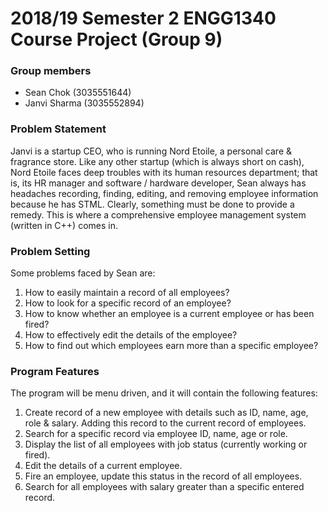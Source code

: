 # 2018/19 Semester 2 ENGG1340 Course Project (Group 9)

### Group members
- Sean Chok (3035551644)
- Janvi Sharma (3035552894)

### Problem Statement
Janvi is a startup CEO, who is running Nord Etoile, a personal care & fragrance store. Like any other startup (which is always short on cash), Nord Etoile faces deep troubles with its human resources department; that is, its HR manager and software / hardware developer, Sean always has headaches recording, finding, editing, and removing employee information because he has STML. Clearly, something must be done to provide a remedy. This is where a comprehensive employee management system (written in C++) comes in.

### Problem Setting
Some problems faced by Sean are:
1. How to easily maintain a record of all employees?
2. How to look for a specific record of an employee?
3. How to know whether an employee is a current employee or has been fired?
4. How to effectively edit the details of the employee?
5. How to find out which employees earn more than a specific employee?


### Program Features
The program will be menu driven, and it will contain the following features:
1. Create record of a new employee with details such as ID, name, age, role & salary. Adding this record to the current record of employees.
2. Search for a specific record via employee ID, name, age or role.
3. Display the list of all employees with job status (currently working or fired).
4. Edit the details of a current employee.
5. Fire an employee, update this status in the record of all employees.
6. Search for all employees with salary greater than a specific entered record.
